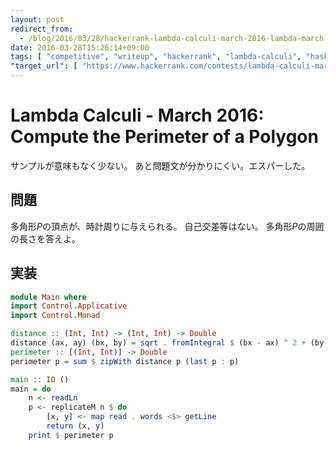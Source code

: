 ```yaml
---
layout: post
redirect_from:
  - /blog/2016/03/28/hackerrank-lambda-calculi-march-2016-lambda-march-compute-the-perimeter-of-a-polygon/
date: 2016-03-28T15:26:14+09:00
tags: [ "competitive", "writeup", "hackerrank", "lambda-calculi", "haskell" ]
"target_url": [ "https://www.hackerrank.com/contests/lambda-calculi-march-2016/challenges/lambda-march-compute-the-perimeter-of-a-polygon" ]
---
```


# Lambda Calculi - March 2016: Compute the Perimeter of a Polygon

サンプルが意味もなく少ない。
あと問題文が分かりにくい。エスパーした。

## 問題

多角形$P$の頂点が、時計周りに与えられる。
自己交差等はない。
多角形$P$の周囲の長さを答えよ。

## 実装

``` haskell
module Main where
import Control.Applicative
import Control.Monad

distance :: (Int, Int) -> (Int, Int) -> Double
distance (ax, ay) (bx, by) = sqrt . fromIntegral $ (bx - ax) ^ 2 + (by - ay) ^ 2
perimeter :: [(Int, Int)] -> Double
perimeter p = sum $ zipWith distance p (last p : p)

main :: IO ()
main = do
    n <- readLn
    p <- replicateM n $ do
        [x, y] <- map read . words <$> getLine
        return (x, y)
    print $ perimeter p
```
